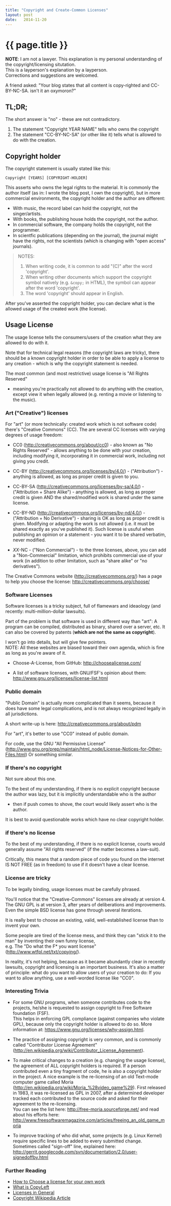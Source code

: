 ```yaml
---
title: "Copyright and Create-Common Licenses"
layout: post
date:   2014-11-20
---
```


# {{ page.title }}

**NOTE**: I am not a lawyer. This explanation is my personal understanding of
the copyright/licensing situtation.  
This is a layperson's explanation by a layperson.  
Corrections and suggestions are welcomed.

A friend asked: "Your blog states that all content is copy-righted and
CC-BY-NC-SA. isn't it an oxymoron?"

## TL;DR;

The short answer is "no" - these are not contradictory.

1. The statement "Copyright YEAR NAME" tells who owns the copyright
2. The statement "CC-BY-NC-SA" (or other like it) tells what is allowed
   to do with the creation.

## Copyright holder

The copyright statement is usually stated like this:

    Copyright [YEARS] [COPYRIGHT-HOLDER]

This asserts who owns the legal rights to the material.
It is commonly the author itself (as in: I wrote the blog post, I
own the copyright), but in more commercial environments, the copyright holder
and the author are different:

* With music, the record label can hold the copyright, not the singer/artists.
* With books, the publishing house holds the copyright, not the author.
* In commercial software, the company holds the copyright, not the programmer.
* In scientfic publications (depending on the journal), the journal might have
  the rights, not the scientists (which is changing with "open access" journals).

> NOTES:  
> 1. When writing code, it is common to add "(C)" after the word 'copyright'.  
> 2. When writing other documents which support the copyright symbol natively
>    (e.g. `&copy;` in HTML), the symbol can appear after the word 'copyright'.  
> 3. The word 'copyright' should appear in English.

After you've asserted the copyright holder, you can declare what is the allowed
usage of the created work (the license).

## Usage License

The usage license tells the consumers/users of the creation what they are
allowed to do with it.

Note that for technical legal reasons (the copyright laws are tricky), there
should be a known copyright holder in order to be able to apply a license to
any creation - which is why the copyright statement is needed.

The most common (and most restrictive) usage license is "All Rights Reserved"
- meaning you're practically not allowed to do anything with the creation,
except view it when legally allowed (e.g. renting a movie or listening to the music).

### Art ("Creative") licenses

For "art" (or more technically: created work which is not software code) there's
"Creative Commons" (CC). The are several CC licenses with varying degrees of
usage freedom:

* CC0 (<http://creativecommons.org/about/cc0>) - also known as "No Rights
  Reserved" - allows anything to be done with your creation, including modifying
  it, incorporating it in commercial work, including not giving you credit.

* CC-BY (<http://creativecommons.org/licenses/by/4.0/>) - ("Attribution") -
  anything is allowed, as long as proper credit is given to you.

* CC-BY-SA (<http://creativecommons.org/licenses/by-sa/4.0/>) - ("Attribution +
  Share Alike") - anything is allowed, as long as proper credit is given AND
  the shared/modified work is shared under the same license.

* CC-BY-ND (<http://creativecommons.org/licenses/by-nd/4.0/>) - ("Attribution +
  No Derivative") - sharing is OK as long as proper credit is given.
  Modifying or adapting the work is not allowed (i.e. it must be shared
  exactly as you've published it). Such license is usuful when publishing an
  opinion or a statement - you want it to be shared verbatim, never modified.

* *XX*-NC - ("Non Commercial") - to the three licenses, above, you can add
  a "Non-Commercial" limitation, which prohibits commercial use of your work
  (in addition to other limitation, such as "share alike" or "no derivatives").

The Creative Commons website (<http://creativecommons.org/>) has a page to
help you choose the license: <http://creativecommons.org/choose/>


### Software Licenses

Software licenses is a tricky subject, full of flamewars and ideaology
(and recently: multi-million-dollar lawsuits).

Part of the problem is that software is used in different way than "art":
A program can be compiled, distributed as binary, shared over a server, etc.
It can also be covered by patents (**which are not the same as copyright**).

I won't go into details, but will give few pointers.  
NOTE: All these websites are biased toward their own agenda, which is fine
as long as you're aware of it.

* Choose-A-License, from GitHub: <http://choosealicense.com/>

* A list of software licenses, with GNU/FSF's opinion about them:
  <http://www.gnu.org/licenses/license-list.html>

### Public domain

"Public Domain" is actually more complicated than it seems,
because it does have some legal complications, and is not always recognized
legally in all jurisdictions.

A short write-up is here: <http://creativecommons.org/about/pdm>

For "art", it's better to use "CC0" instead of public domain.

For code, use the GNU "All Permissive License"
(<http://www.gnu.org/prep/maintain/html_node/License-Notices-for-Other-Files.html>)
Or something similar.

### If there's no copyright

Not sure about this one.

To the best of my understanding, if there is no explicit copyright because
the author was lazy, but it is implicitly understandable who is the author
- then if push comes to shove, the court would likely assert who is the author.

It is best to avoid questionable works which have no clear copyright holder.

### if there's no license

To the best of my understanding, if there is no explicit license,
courts would generally assume "All rights reserved" (if the matter
becomes a law-suit).

Critically, this means that a random piece of code you found on the internet
IS NOT FREE (as in freedom) to use if it doesn't have a clear license.

### License are tricky

To be legally binding, usage licenses must be carefully phrased.

You'll notice that the "Creative-Commons" licenses are already at version 4.  
The GNU GPL is at version 3, after years of deliberations and improvements.  
Even the simple BSD license has gone through several iterations.

It is really best to choose an existing, valid, well-established license than
to invent your own.

Some people are tired of the license mess, and think they can "stick it to
the man" by inventing their own funny license,  
e.g. The "Do what the F*
you want license" (<http://www.wtfpl.net/txt/copying/>).

In reality, it's not helping, because as it became abundantly clear in
recently lawsuits, copyright and licensing is an important business.
It's also a matter of principle: what do you want to allow users of your
creation to do: If you want to allow anything, use a well-worded license like "CC0".

### Interesting Trivia

* For some GNU programs, when someone contributes code to the projects,
  he/she is requested to assign copyright to Free Software foundation (FSF).  
  This helps in enforcing GPL compliance (against companies who violate GPL),
  because only the copyright holder is allowed to do so. More information at:
  <https://www.gnu.org/licenses/why-assign.html>.

* The practice of assigning copyright is very common, and is commonly called
  "Contributor License Agreement" (<http://en.wikipedia.org/wiki/Contributor_License_Agreement>).

* To make critical changes to a creation (e.g. changing the usage license),
  the agreement of ALL copyright holders is required.
  If a person contributed even a tiny fragment of code, he is also a copyright
  holder in the project.
  A nice example is the re-licensing of an old Text-mode computer game called
  Moria (<http://en.wikipedia.org/wiki/Moria_%28video_game%29>).
  First released in 1983, it was re-licensed as GPL in 2007, after a determined
  developer tracked each contributed to the source code and asked for their
  agreement to the re-licensing.  
  You can see the list here: <http://free-moria.sourceforge.net/>
  and read about his efforts here: <http://www.freesoftwaremagazine.com/articles/freeing_an_old_game_moria>

* To improve tracking of who did what, some projects (e.g. Linux Kernel) require
  specific lines to be added to every submitted change. Sometimes called
  "sign-off" line, explained here: <http://gerrit.googlecode.com/svn/documentation/2.0/user-signedoffby.html>

### Further Reading

* [How to Choose a license for your own work](http://www.gnu.org/licenses/license-recommendations.html)
* [What is CopyLeft](http://www.gnu.org/copyleft/copyleft.html)
* [Licenses in General](http://www.gnu.org/licenses/)
* [Copyright Wikipedia Article](http://en.wikipedia.org/wiki/Copyright)

